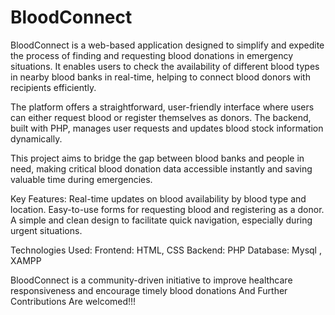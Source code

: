 # BloodConnect
BloodConnect is a web-based application designed to simplify and expedite the process of finding and requesting blood donations in emergency situations. It enables users to check the availability of different blood types in nearby blood banks in real-time, helping to connect blood donors with recipients efficiently.

The platform offers a straightforward, user-friendly interface where users can either request blood or register themselves as donors. The backend, built with PHP, manages user requests and updates blood stock information dynamically.

This project aims to bridge the gap between blood banks and people in need, making critical blood donation data accessible instantly and saving valuable time during emergencies.

Key Features:
Real-time updates on blood availability by blood type and location.
Easy-to-use forms for requesting blood and registering as a donor.
A simple and clean design to facilitate quick navigation, especially during urgent situations.

Technologies Used:
Frontend: HTML, CSS
Backend: PHP
Database: Mysql , XAMPP

BloodConnect is a community-driven initiative to improve healthcare responsiveness and encourage timely blood donations And Further Contributions Are welcomed!!!


